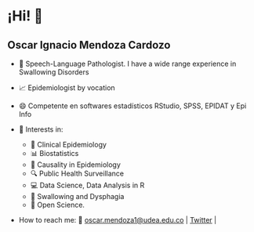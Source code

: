 # ¡Hi! 👋

## Oscar Ignacio Mendoza Cardozo



- :tongue: Speech-Language Pathologist. I have a wide range experience in Swallowing Disorders

- :chart_with_upwards_trend: Epidemiologist by vocation

- 😄 Competente en softwares estadísticos RStudio, SPSS, EPIDAT y Epi Info

- :pushpin:  Interests in:
  -  :microscope: Clinical Epidemiology
  -  :bar_chart: Biostatistics
  -  :dart: Causality in Epidemiology
  -  :mag: Public Health Surveillance
  -  :computer: Data Science, Data Analysis in R
  -  :tongue: Swallowing and Dysphagia
  -  :rocket: Open Science.

- How to reach me: :email: oscar.mendoza1@udea.edu.co | [Twitter](https://twitter.com/OscarIgnacioMz) | 
